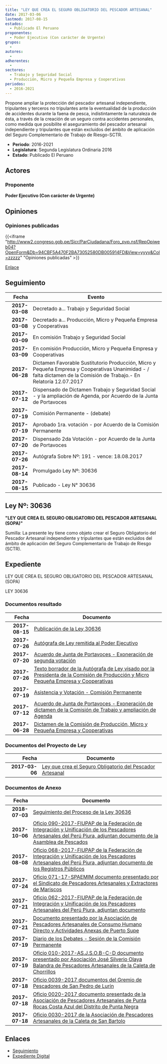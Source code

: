 ```yaml
---
title: "LEY QUE CREA EL SEGURO OBLIGATORIO DEL PESCADOR ARTESANAL"
date: 2017-03-06
lastmod: 2017-08-15
estados: 
  - Publicado El Peruano
proponentes: 
  - Poder Ejecutivo (Con carácter de Urgente)
grupos: 
  - 
autores: 
  - 
adherentes: 
  - 
sectores: 
  - Trabajo y Seguridad Social
  - Producción, Micro y Pequeña Empresa y Cooperativas
periodos: 
  - 2016-2021
---
```


Propone ampliar la protección del pescador artesanal independiente, tripulantes y terceros no tripulantes ante la eventualidad de la producción de accidentes durante la faena de pesca, indistintamente la naturaleza de ésta, a través de la creación de un seguro contra accidentes personales, como medida que posibilite el aseguramiento del pescador artesanal independiente y tripulantes que están excluidos del ámbito de aplicación del Seguro Complementario de Trabajo de Riesgo-SCTR.

- **Periodo**: 2016-2021
- **Legislatura**: Segunda Legislatura Ordinaria 2016
- **Estado**: Publicado El Peruano

## Actores

### Proponente

**Poder Ejecutivo (Con carácter de Urgente)**


## Opiniones

### Opiniones publicadas

{{<iframe "http://www2.congreso.gob.pe/Sicr/ParCiudadana/Foro_pvp.nsf/RepOpiweb04?OpenForm&Db=94CBF5A470F2BA73052580DB005914FD&View=yyyy&Col=zzzzz" "Opiniones publicadas" >}}

[Enlace](http://www2.congreso.gob.pe/Sicr/ParCiudadana/Foro_pvp.nsf/RepOpiweb04?OpenForm&Db=94CBF5A470F2BA73052580DB005914FD&View=yyyy&Col=zzzzz)

## Seguimiento

| Fecha | Evento |
|------:|--------|
| **2017-03-08** | Decretado a... Trabajo y Seguridad Social|
| **2017-03-08** | Decretado a... Producción, Micro y Pequeña Empresa y Cooperativas|
| **2017-03-09** | En comisión Trabajo y Seguridad Social|
| **2017-03-09** | En comisión Producción, Micro y Pequeña Empresa y Cooperativas|
| **2017-06-28** | Dictamen Favorable Sustitutorio Producción, Micro y Pequeña Empresa y Cooperativas Unanimidad - / falta dictamen de la Comisión de Trabajo.- En Relatoría 12.07.2017|
| **2017-07-12** | Dispensado de Dictamen Trabajo y Seguridad Social - y la ampliación de Agenda, por Acuerdo de la Junta de Portavoces|
| **2017-07-19** | Comisión Permanente - (debate)|
| **2017-07-19** | Aprobado 1ra. votación - por Acuerdo de la Comisión Permanente|
| **2017-07-20** | Dispensado 2da Votación - por Acuerdo de la Junta de Portavoces|
| **2017-07-26** | Autógrafa Sobre Nº: 191 - vence: 18.08.2017|
| **2017-08-14** | Promulgado Ley Nº: 30636|
| **2017-08-15** | Publicado - Ley N° 30636|

## Ley Nº: 30636

**"LEY QUE CREA EL SEGURO OBLIGATORIO DEL PESCADOR ARTESANAL (SOPA)"**

Sumilla: La presente ley tiene como objeto crear el Seguro Obligatorio del Pescador Artesanal independiente y tripulantes que están excluidos del ámbito de aplicación del Seguro Complementario de Trabajo de Riesgo (SCTR).


## Expediente

LEY QUE CREA EL SEGURO OBLIGATORIO DEL PESCADOR ARTESANAL (SOPA)

LEY 30636


### Documentos resultado

| Fecha | Documento |
|------:|--------|
| **2017-08-15** | [Publicación de la Ley 30636](http://www.leyes.congreso.gob.pe/Documentos/2016_2021/ADLP/Normas_Legales/30636-LEY.pdf) |
| **2017-07-26** | [Autógrafa de Ley remitida al Poder Ejecutivo](http://www.leyes.congreso.gob.pe/Documentos/2016_2021/ADLP/Texto_Aprobado/AU0101420170726.pdf) |
| **2017-07-20** | [Acuerdo de Junta de Portavoces - Exoneración de segunda votación](http://www.leyes.congreso.gob.pe/Documentos/2016_2021/Acuerdos/Junta_Portavoces/AJP0101420170720.pdf) |
| **2017-07-26** | [Texto borrador de la Autógrafa de Ley visado por la Presidenta de la Comisión de Producción y Micro Pequeña Empresa y Cooperativas](http://www.leyes.congreso.gob.pe/Documentos/2016_2021/Texto_Borrador_de_Autografa/BAU0101420170726.pdf) |
| **2017-07-19** | [Asistencia y Votación - Comisión Permanente](http://www.leyes.congreso.gob.pe/Documentos/2016_2021/Asistencia_y_Votacion/Proyectos_de_Ley/AVCP0101420170719.pdf) |
| **2017-07-12** | [Acuerdo de Junta de Portavoces - Exoneración de dictamen de la Comisión de Trabajo y ampliación de Agenda](http://www.leyes.congreso.gob.pe/Documentos/2016_2021/Acuerdos/Junta_Portavoces/AJP0101420170712.pdf) |
| **2017-06-28** | [Dictamen de la Comisión de Producción, Micro y Pequeña Empresa y Cooperativas](http://www.leyes.congreso.gob.pe/Documentos/2016_2021/Dictamenes/Proyectos_de_Ley/01014DC18MAY20170628..pdf) |

### Documentos del Proyecto de Ley

| Fecha | Documento |
|------:|--------|
| **2017-03-06** | [Ley que crea el Seguro Obligatorio del Pescador Artesanal](http://www.leyes.congreso.gob.pe/Documentos/2016_2021/Proyectos_de_Ley_y_de_Resoluciones_Legislativas/PL0101420170306..pdf) |

### Documentos de Anexo

| Fecha | Documento |
|------:|--------|
| **2018-07-03** | [Seguimiento del Proceso de la Ley 30636](http://www.leyes.congreso.gob.pe/Documentos/2016_2021/Seguimiento_de_Proyectos_de_Ley/01014PL20180703.pdf) |
| **2017-10-06** | [Oficio 090-2017-FIUPAP de la Federación de Integración y Unificación de los Pescadores Artesanales del Perú Piura, adjuntan documento de la Asamblea de Pescados](http://www.leyes.congreso.gob.pe/Documentos/2016_2021/Oficios/Otras_Instituciones/OFICIO-090-2017-FIUPAP.pdf) |
| **2017-08-08** | [Oficio 068-2017-FIUPAP de la Federación de Integración y Unificación de los Pescadores Artesanales del Perú Piura, adjuntan documento de los Registros Públicos](http://www.leyes.congreso.gob.pe/Documentos/2016_2021/Oficios/Otras_Instituciones/OFICIO-068-2017-FIUPAP.pdf) |
| **2017-07-24** | [Oficio 071-17-SPAEMIM documento presentado por el Sindicato de Pescadores Artesanales y Extractores de Mariscos](http://www.leyes.congreso.gob.pe/Documentos/2016_2021/Oficios/Otras_Instituciones/OFICIO-071-17-SPAEMIM.pdf) |
| **2017-07-21** | [Oficio 062-2017-FIUPAP de la Federación de Integración y Unificación de los Pescadores Artesanales del Perú Piura, adjuntan documento](http://www.leyes.congreso.gob.pe/Documentos/2016_2021/Oficios/Otras_Instituciones/OFICIO-062-2017-FIUPAP.pdf) |
| **2017-07-21** | [Documento presentado por la Asociación de Pescadores Artesanales de Consumo Humano Directo y Actividades Anexas de Puerto Supe](http://www.leyes.congreso.gob.pe/Documentos/2016_2021/Oficios/Otras_Instituciones/DOCUMENTO-01014.pdf) |
| **2017-07-19** | [Diario de los Debates - Sesión de la Comisión Permanente](http://www2.congreso.gob.pe/Sicr/DiarioDebates/Publicad.nsf/SesionesPleno/05256D6E0073DFE905258163000BD65B/$FILE/PER-2016-14.pdf) |
| **2017-07-19** | [Oficio 010-2017-AS.J.S.O.B-C-D documento presentado por Asociación José Silverio Olaya Balandra de Pescadores Artesanales de la Caleta de Chorrillos](http://www.leyes.congreso.gob.pe/Documentos/2016_2021/Oficios/Otras_Instituciones/OFICIO-010-2017-AS.J.S.O.B.-C-D.pdf) |
| **2017-07-18** | [Oficio 0039-2017 documentos del Gremio de Pescadores de San Pedro de Lurín](http://www.leyes.congreso.gob.pe/Documentos/2016_2021/Oficios/Otras_Instituciones/OFICIO-0039-2017.pdf) |
| **2017-07-18** | [Oficio 0020-2017 documento presentado de la Asociación de Pescadores Artesanales de Punta Rocas Costa Azul del Distrito de Punta Negra](http://www.leyes.congreso.gob.pe/Documentos/2016_2021/Oficios/Otras_Instituciones/OFICIO-0020-2017.pdf) |
| **2017-07-18** | [Oficio 0030-2017 de la Asociación de Pescadores Artesanales de la Caleta de San Bartolo](http://www.leyes.congreso.gob.pe/Documentos/2016_2021/Oficios/Otras_Instituciones/OFICIO-0030-2017.pdf) |

## Enlaces 

- [Seguimiento](http://www2.congreso.gob.pehttp://www2.congreso.gob.pe/Sicr/TraDocEstProc/CLProLey2016.nsf/f7fff46988ca05b1052578e100829cc7/54dfa80bfadbc3ac052580db0056c2e5?OpenDocument)
- [Expediente Digital](http://www2.congreso.gob.pehttp://www2.congreso.gob.pe/Sicr/TraDocEstProc/CLProLey2016.nsf/f7fff46988ca05b1052578e100829cc7/54dfa80bfadbc3ac052580db0056c2e5?OpenDocument&Click=05257FB7005EB655.eb71d0cf91d8294e05256cdf006b5706/$Body/0.1C6C)
